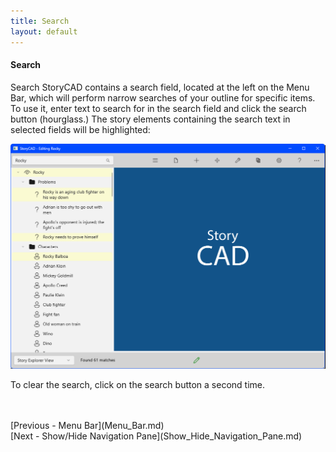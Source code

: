 ```yaml
---
title: Search
layout: default
---
```

#### Search ####
Search
StoryCAD contains a search field, located at the left on the Menu Bar, which will perform narrow searches of your outline for specific items. To use it, enter text to search for in the search field and click the search button (hourglass.) The story elements containing the search text in selected fields will be highlighted:

![](Search-Function.png)

To clear the search, click on the search button a second time.

 <br/>
 <br/>
[Previous - Menu Bar](Menu_Bar.md) <br/>
[Next - Show/Hide Navigation Pane](Show_Hide_Navigation_Pane.md) <br/>

